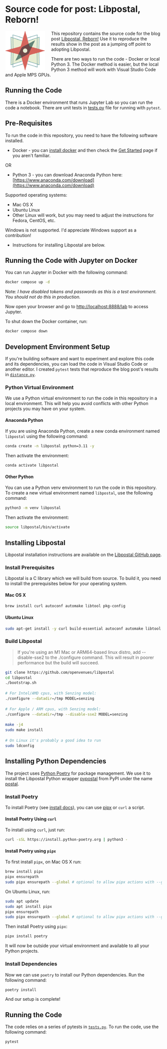 # Source code for post: Libpostal, Reborn!

<div style="float:left;margin-right: 10px" markdown="1">
<img src="images/libpostal-logo.png" align="left" style="float: left; margin-right: 10px;"/>
</div>

This repository contains the source code for the blog post [Libpostal, Reborn!]() Use it to reproduce the results show in the post as a jumping off point to adopting Libpostal.

There are two ways to run the code - Docker or local Python 3. The Docker method is easier, but the local Python 3 method will work with Visual Studio Code and Apple MPS GPUs.

## Running the Code

There is a Docker environment that runs Jupyter Lab so you can run the code a notebook. There are unit tests in [tests.py](tests.py) file for running with `pytest`.

## Pre-Requisites

To run the code in this repository, you need to have the following software installed.

- Docker - you can [install docker](https://docs.docker.com/engine/install/) and then check the [Get Started](https://www.docker.com/get-started/) page if you aren't familiar.

OR

- Python 3 - you can download Anaconda Python here: [https://www.anaconda.com/download](https://www.anaconda.com/download)

Supported operating systems:

- Mac OS X
- Ubuntu Linux
- Other Linux will work, but you may need to adjust the instructions for Fedora, CentOS, etc.

Windows is not supported. I'd appreciate Windows support as a contribution!

- Instructions for installing Libpostal are below.

## Running the Code with Jupyter on Docker

You can run Jupyter in Docker with the following command:

```bash
docker compose up -d
```

Note: _I have disabled tokens and passwords as this is a test environment. You should not do this in production._

Now open your browser and go to [http://localhost:8888/lab](http://127.0.0.1:8888/lab) to access Jupyter.

To shut down the Docker container, run:

```bash
docker compose down
```

## Development Environment Setup

If you're building software and want to experiment and explore this code and its dependencies, you can load the code in Visual Studio Code or another editor. I created `pytest` tests that reproduce the blog post's results in [`distance.py`](distance.py).

### Python Virtual Environment

We use a Python virtual environment to run the code in this repository in a local environment. This will help you avoid conflicts with other Python projects you may have on your system.

#### Anaconda Python

If you are using Anaconda Python, create a new conda environment named `libpostal` using the following command:

```bash
conda create -n libpostal python=3.11 -y
```

Then activate the environment:

```bash
conda activate libpostal
```

#### Other Python

You can use a Python venv environment to run the code in this repository. To create a new virtual environment named `libpostal`, use the following command:

```bash
python3 -m venv libpostal
```

Then activate the environment:

```bash
source libpostal/bin/activate
```

## Installing Libpostal

Libpostal installation instructions are available on the [Libpostal GitHub page](https://github.com/senzing/libpostal?tab=readme-ov-file#installation-maclinux).

### Install Prerequisites

Libpostal is a C library which we will build from source. To build it, you need to install the prerequisites below for your operating system.

#### Mac OS X

```bash
brew install curl autoconf automake libtool pkg-config
```

#### Ubuntu Linux

```bash
sudo apt-get install -y curl build-essential autoconf automake libtool pkg-config
```

### Build Libpostal

> If you're using an M1 Mac or ARM64-based linux distro, add --disable-sse2 to the ./configure command. This will result in poorer performance but the build will succeed.

```bash
git clone https://github.com/openvenues/libpostal
cd libpostal
./bootstrap.sh

# For Intel/AMD cpus, with Senzing model:
./configure --datadir=/tmp MODEL=senzing

# For Apple / ARM cpus, with Senzing model:
./configure --datadir=/tmp --disable-sse2 MODEL=senzing

make -j4
sudo make install

# On Linux it's probably a good idea to run
sudo ldconfig
```

## Installing Python Dependencies

The project uses [Python Poetry](https://python-poetry.org/) for package management. We use it to install the Libpostal Python wrapper [pypostal](https://github.com/openvenues/pypostal) from PyPI under the name [postal](https://pypi.org/project/postal/).

### Install Poetry

To install Poetry (see [install docs](https://python-poetry.org/docs/)), you can use [pipx](https://github.com/pypa/pipx) or `curl` a script.

#### Install Poetry Using `curl`

To install using `curl`, just run:

```bash
curl -sSL https://install.python-poetry.org | python3 -
```

#### Install Poetry using `pipx`

To first install `pipx`, on Mac OS X run:

```bash
brew install pipx
pipx ensurepath
sudo pipx ensurepath --global # optional to allow pipx actions with --global argument
```

On Ubuntu Linux, run:

```bash
sudo apt update
sudo apt install pipx
pipx ensurepath
sudo pipx ensurepath --global # optional to allow pipx actions with --global argument
```

Then install Poetry using `pipx`:

```bash
pipx install poetry
```

It will now be outside your virtual environment and available to all your Python projects.

### Install Dependencies

Now we can use `poetry` to install our Python dependencies. Run the following command:

```bash
poetry install
```

And our setup is complete!

## Running the Code

The code relies on a series of pytests in [`tests.py`](tests.py). To run the code, use the following command:

```bash
pytest
```
